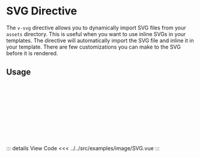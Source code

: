 <script setup> 
import SVG from "../../src/examples/image/SVG.vue"
</script>

# SVG Directive

The `v-svg` directive allows you to dynamically import SVG files from your `assets` directory. This is useful when you want to use inline SVGs in your templates. The directive will automatically import the SVG file and inline it in your template. There are few customizations you can make to the SVG before it is rendered.

## Usage

<SVG/>

::: details View Code
<<< ../../src/examples/image/SVG.vue
:::